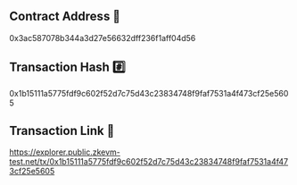 ## Contract Address 📁
0x3ac587078b344a3d27e56632dff236f1aff04d56
## Transaction Hash #️⃣
0x1b15111a5775fdf9c602f52d7c75d43c23834748f9faf7531a4f473cf25e5605
## Transaction Link 🔗
https://explorer.public.zkevm-test.net/tx/0x1b15111a5775fdf9c602f52d7c75d43c23834748f9faf7531a4f473cf25e5605
